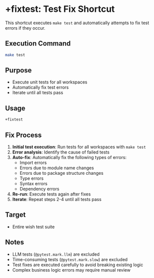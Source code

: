 # +fixtest: Test Fix Shortcut

This shortcut executes `make test` and automatically attempts to fix test errors if they occur.

## Execution Command

```bash
make test
```

## Purpose

- Execute unit tests for all workspaces
- Automatically fix test errors
- Iterate until all tests pass

## Usage

```bash
+fixtest
```

## Fix Process

1. **Initial test execution**: Run tests for all workspaces with `make test`
2. **Error analysis**: Identify the cause of failed tests
3. **Auto-fix**: Automatically fix the following types of errors:
   - Import errors
   - Errors due to module name changes
   - Errors due to package structure changes
   - Type errors
   - Syntax errors
   - Dependency errors
4. **Re-run**: Execute tests again after fixes
5. **Iterate**: Repeat steps 2-4 until all tests pass

## Target

- Entire wish test suite

## Notes

- LLM tests (`@pytest.mark.llm`) are excluded
- Time-consuming tests (`@pytest.mark.slow`) are excluded
- Test fixes are executed carefully to avoid breaking existing logic
- Complex business logic errors may require manual review